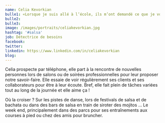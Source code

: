 ```yaml
---
name: Celia Kevorkian
bulle1: «Lorsque je suis allé à l’école, ils m’ont demandé ce que je voulais être lorsque je serai grand. J’ai répondu « heureux ». Ils m’ont dit que je n’avais pas compris la question, j’ai répondu qu’ils n’avaient pas compris la vie» – John Lennon
bulle2: 
bulle3: 
image: /images/portraits/celiakevorkian.jpg
hashtag: '#salsa'
job: Détectrice de besoins
facebook: 
twitter: 
linkedin: https://www.linkedin.com/in/celiakevorkian
blog: 
---
```

Celia prospecte par téléphone, elle part à la rencontre de nouvelles personnes lors de salons ou de soirées professionnelles pour leur proposer notre savoir-faire.
Elle essaie de voir régulièrement ses clients et ses collaborateurs pour être à leur écoute. Bref, elle fait plein de tâches variées tout au long de la journée et elle aime ça !

Où la croiser ? Sur les pistes de danse, lors de festivals de salsa et de bachata ou dans des bars de salsa en train de siroter des mojitos ...
Le week end, principalement dans des parcs pour ses entraînements aux courses à pied ou chez des amis pour bruncher.

